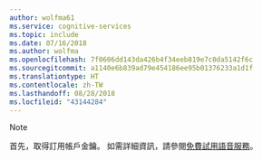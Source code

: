 ```yaml
---
author: wolfma61
ms.service: cognitive-services
ms.topic: include
ms.date: 07/16/2018
ms.author: wolfma
ms.openlocfilehash: 7f0606dd143da426b4f34eeb819e7c0da5142f6c
ms.sourcegitcommit: a1140e6b839ad79e454186ee95b01376233a1d1f
ms.translationtype: HT
ms.contentlocale: zh-TW
ms.lasthandoff: 08/28/2018
ms.locfileid: "43144284"
---
```

> [!NOTE]
> 首先，取得訂用帳戶金鑰。 如需詳細資訊，請參閱[免費試用語音服務](~/articles/cognitive-services/speech-service/get-started.md)。